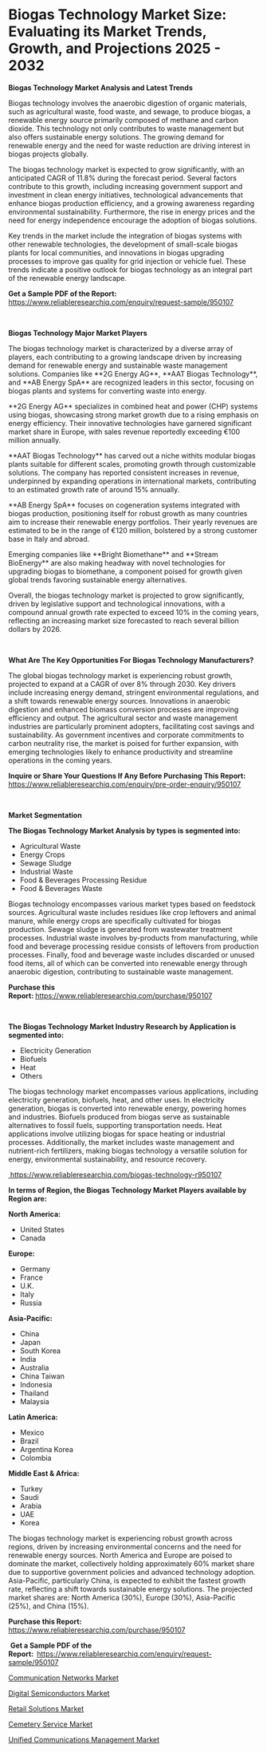 <p><h1>Biogas Technology Market Size: Evaluating its Market Trends, Growth, and Projections 2025 - 2032</h1></p><p><strong>Biogas Technology Market Analysis and Latest Trends</strong></p>
<p><p>Biogas technology involves the anaerobic digestion of organic materials, such as agricultural waste, food waste, and sewage, to produce biogas, a renewable energy source primarily composed of methane and carbon dioxide. This technology not only contributes to waste management but also offers sustainable energy solutions. The growing demand for renewable energy and the need for waste reduction are driving interest in biogas projects globally.</p><p>The biogas technology market is expected to grow significantly, with an anticipated CAGR of 11.8% during the forecast period. Several factors contribute to this growth, including increasing government support and investment in clean energy initiatives, technological advancements that enhance biogas production efficiency, and a growing awareness regarding environmental sustainability. Furthermore, the rise in energy prices and the need for energy independence encourage the adoption of biogas solutions.</p><p>Key trends in the market include the integration of biogas systems with other renewable technologies, the development of small-scale biogas plants for local communities, and innovations in biogas upgrading processes to improve gas quality for grid injection or vehicle fuel. These trends indicate a positive outlook for biogas technology as an integral part of the renewable energy landscape.</p></p>
<p><strong>Get a Sample PDF of the Report:&nbsp;</strong> <a href="https://www.reliableresearchiq.com/enquiry/request-sample/950107?utm_campaign=1088&utm_medium=2&utm_source=Github&utm_content=ia&utm_term=07032025&utm_id=biogas-technology">https://www.reliableresearchiq.com/enquiry/request-sample/950107</a></p>
<p>&nbsp;</p>
<p><strong>Biogas Technology Major Market Players</strong></p>
<p><p>The biogas technology market is characterized by a diverse array of players, each contributing to a growing landscape driven by increasing demand for renewable energy and sustainable waste management solutions. Companies like **2G Energy AG**, **AAT Biogas Technology**, and **AB Energy SpA** are recognized leaders in this sector, focusing on biogas plants and systems for converting waste into energy.</p><p>**2G Energy AG** specializes in combined heat and power (CHP) systems using biogas, showcasing strong market growth due to a rising emphasis on energy efficiency. Their innovative technologies have garnered significant market share in Europe, with sales revenue reportedly exceeding €100 million annually.</p><p>**AAT Biogas Technology** has carved out a niche withits modular biogas plants suitable for different scales, promoting growth through customizable solutions. The company has reported consistent increases in revenue, underpinned by expanding operations in international markets, contributing to an estimated growth rate of around 15% annually.</p><p>**AB Energy SpA** focuses on cogeneration systems integrated with biogas production, positioning itself for robust growth as many countries aim to increase their renewable energy portfolios. Their yearly revenues are estimated to be in the range of €120 million, bolstered by a strong customer base in Italy and abroad.</p><p>Emerging companies like **Bright Biomethane** and **Stream BioEnergy** are also making headway with novel technologies for upgrading biogas to biomethane, a component poised for growth given global trends favoring sustainable energy alternatives.</p><p>Overall, the biogas technology market is projected to grow significantly, driven by legislative support and technological innovations, with a compound annual growth rate expected to exceed 10% in the coming years, reflecting an increasing market size forecasted to reach several billion dollars by 2026.</p></p>
<p>&nbsp;</p>
<p><strong>What Are The Key Opportunities For Biogas Technology Manufacturers?</strong></p>
<p><p>The global biogas technology market is experiencing robust growth, projected to expand at a CAGR of over 8% through 2030. Key drivers include increasing energy demand, stringent environmental regulations, and a shift towards renewable energy sources. Innovations in anaerobic digestion and enhanced biomass conversion processes are improving efficiency and output. The agricultural sector and waste management industries are particularly prominent adopters, facilitating cost savings and sustainability. As government incentives and corporate commitments to carbon neutrality rise, the market is poised for further expansion, with emerging technologies likely to enhance productivity and streamline operations in the coming years.</p></p>
<p><strong>Inquire or Share Your Questions If Any Before Purchasing This Report:</strong> <a href="https://www.reliableresearchiq.com/enquiry/pre-order-enquiry/950107?utm_campaign=1088&utm_medium=2&utm_source=Github&utm_content=ia&utm_term=07032025&utm_id=biogas-technology">https://www.reliableresearchiq.com/enquiry/pre-order-enquiry/950107</a></p>
<p>&nbsp;</p>
<p><strong>Market Segmentation</strong></p>
<p><strong>The Biogas Technology Market Analysis by types is segmented into:</strong></p>
<p><ul><li>Agricultural Waste</li><li>Energy Crops</li><li>Sewage Sludge</li><li>Industrial Waste</li><li>Food & Beverages Processing Residue</li><li>Food & Beverages Waste</li></ul></p>
<p><p>Biogas technology encompasses various market types based on feedstock sources. Agricultural waste includes residues like crop leftovers and animal manure, while energy crops are specifically cultivated for biogas production. Sewage sludge is generated from wastewater treatment processes. Industrial waste involves by-products from manufacturing, while food and beverage processing residue consists of leftovers from production processes. Finally, food and beverage waste includes discarded or unused food items, all of which can be converted into renewable energy through anaerobic digestion, contributing to sustainable waste management.</p></p>
<p><strong>Purchase this Report:&nbsp;</strong><a href="https://www.reliableresearchiq.com/purchase/950107?utm_campaign=1088&utm_medium=2&utm_source=Github&utm_content=ia&utm_term=07032025&utm_id=biogas-technology">https://www.reliableresearchiq.com/purchase/950107</a></p>
<p>&nbsp;</p>
<p><strong>The Biogas Technology Market Industry Research by Application is segmented into:</strong></p>
<p><ul><li>Electricity Generation</li><li>Biofuels</li><li>Heat</li><li>Others</li></ul></p>
<p><p>The biogas technology market encompasses various applications, including electricity generation, biofuels, heat, and other uses. In electricity generation, biogas is converted into renewable energy, powering homes and industries. Biofuels produced from biogas serve as sustainable alternatives to fossil fuels, supporting transportation needs. Heat applications involve utilizing biogas for space heating or industrial processes. Additionally, the market includes waste management and nutrient-rich fertilizers, making biogas technology a versatile solution for energy, environmental sustainability, and resource recovery.</p></p>
<p><a href="https://www.reliableresearchiq.com/biogas-technology-r950107?utm_campaign=1088&utm_medium=2&utm_source=Github&utm_content=ia&utm_term=07032025&utm_id=biogas-technology">&nbsp;https://www.reliableresearchiq.com/biogas-technology-r950107</a></p>
<p><strong>In terms of Region, the Biogas Technology Market Players available by Region are:</strong></p>
<p>
    <p> <strong> North America: </strong>
        <ul>
            <li>United States</li>
            <li>Canada</li>
        </ul>
        </p> 
    <p> <strong> Europe: </strong>
        <ul>
            <li>Germany</li>
            <li>France</li>
            <li>U.K.</li>
            <li>Italy</li>
            <li>Russia</li>
        </ul>
        </p> 
    <p> <strong> Asia-Pacific: </strong>
        <ul>
            <li>China</li>
            <li>Japan</li>
            <li>South Korea</li>
            <li>India</li>
            <li>Australia</li>
            <li>China Taiwan</li>
            <li>Indonesia</li>
            <li>Thailand</li>
            <li>Malaysia</li>
        </ul>
        </p> 
    <p> <strong> Latin America: </strong>
        <ul>
            <li>Mexico</li>
            <li>Brazil</li>
            <li>Argentina Korea</li>
            <li>Colombia</li>
        </ul>
        </p> 
    <p> <strong> Middle East & Africa: </strong>
        <ul>
            <li>Turkey</li>
            <li>Saudi</li>
            <li>Arabia</li>
            <li>UAE</li>
            <li>Korea</li>
        </ul>
    </p>
    </p>
<p><p>The biogas technology market is experiencing robust growth across regions, driven by increasing environmental concerns and the need for renewable energy sources. North America and Europe are poised to dominate the market, collectively holding approximately 60% market share due to supportive government policies and advanced technology adoption. Asia-Pacific, particularly China, is expected to exhibit the fastest growth rate, reflecting a shift towards sustainable energy solutions. The projected market shares are: North America (30%), Europe (30%), Asia-Pacific (25%), and China (15%).</p></p>
<p><strong>Purchase this Report: </strong><a href="https://www.reliableresearchiq.com/purchase/950107?utm_campaign=1088&utm_medium=2&utm_source=Github&utm_content=ia&utm_term=07032025&utm_id=biogas-technology">https://www.reliableresearchiq.com/purchase/950107</a></p>
<p>&nbsp;<strong>Get a Sample PDF of the Report:&nbsp;&nbsp;</strong><a href="https://www.reliableresearchiq.com/enquiry/request-sample/950107?utm_campaign=1088&utm_medium=2&utm_source=Github&utm_content=ia&utm_term=07032025&utm_id=biogas-technology">https://www.reliableresearchiq.com/enquiry/request-sample/950107</a></p>
<p><strong></strong></p>
<p><p><a href="https://github.com/rubiogruis0p/Market-Research-Report-List-1/blob/main/communication-networks-market.md?utm_campaign=1088&utm_medium=2&utm_source=Github&utm_content=ia&utm_term=07032025&utm_id=biogas-technology">Communication Networks Market</a></p><p><a href="https://github.com/sokurgleyde/Market-Research-Report-List-1/blob/main/digital-semiconductors-market.md?utm_campaign=1088&utm_medium=2&utm_source=Github&utm_content=ia&utm_term=07032025&utm_id=biogas-technology">Digital Semiconductors Market</a></p><p><a href="https://github.com/jemmysolin5k/Market-Research-Report-List-1/blob/main/retail-solutions-market.md?utm_campaign=1088&utm_medium=2&utm_source=Github&utm_content=ia&utm_term=07032025&utm_id=biogas-technology">Retail Solutions Market</a></p><p><a href="https://github.com/aoutefjovene00/Market-Research-Report-List-1/blob/main/cemetery-service-market.md?utm_campaign=1088&utm_medium=2&utm_source=Github&utm_content=ia&utm_term=07032025&utm_id=biogas-technology">Cemetery Service Market</a></p><p><a href="https://github.com/chlihakwatsi/Market-Research-Report-List-1/blob/main/unified-communications-management-market.md?utm_campaign=1088&utm_medium=2&utm_source=Github&utm_content=ia&utm_term=07032025&utm_id=biogas-technology">Unified Communications Management Market</a></p></p>